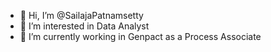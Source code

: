 - 👋 Hi, I’m @SailajaPatnamsetty
- 👀 I’m interested in Data Analyst 
- 🌱 I’m currently working in Genpact as a Process Associate

<!---
SailajaPatnamsetty/SailajaPatnamsetty is a ✨ special ✨ repository because its `README.md` (this file) appears on your GitHub profile.
You can click the Preview link to take a look at your changes.
--->

